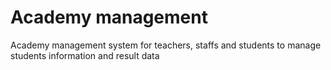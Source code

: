 # Academy management
Academy management system for teachers, staffs and students to manage students information and result data
